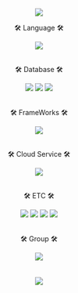 <br>
<p align="center">
<img src="https://capsule-render.vercel.app/api?&type=waving&color=timeAuto&height=180&section=header&text=Jaeyoung's%20Hub&fontSize=50&animation=fadeIn&fontAlignY=45" />
</p>
<div align="center">
<p>🛠️&nbspLanguage&nbsp🛠️</p>
<div>
<img src="https://img.shields.io/badge/Java-ED8B00?style=for-the-badge&logo=openjdk&logoColor=white">
<br><br>
<p >🛠️&nbspDatabase&nbsp🛠️</p>
<img src="https://img.shields.io/badge/MySQL-005C84?style=for-the-badge&logo=mysql&logoColor=white">
<img src="https://img.shields.io/badge/redis-%23DD0031.svg?&style=for-the-badge&logo=redis&logoColor=white">
<img src="https://img.shields.io/badge/PostgreSQL-316192?style=for-the-badge&logo=postgresql&logoColor=white">
<br><br>
<p >🛠️&nbspFrameWorks&nbsp🛠️</p>
<img src="https://img.shields.io/badge/springboot-6DB33F?style=for-the-badge&logo=springboot&logoColor=white">
<br><br>
<p >🛠️&nbspCloud Service&nbsp🛠️</p>
<img src="https://img.shields.io/badge/Amazon_AWS-232F3E?style=for-the-badge&logo=amazon-aws&logoColor=white">
<br><br>
<p >🛠️&nbspETC&nbsp🛠️</p>
<img src="https://img.shields.io/badge/GIT-E44C30?style=for-the-badge&logo=git&logoColor=white">
<img src="https://img.shields.io/badge/IntelliJ_IDEA-000000.svg?style=for-the-badge&logo=intellij-idea&logoColor=white">
<img src="https://img.shields.io/badge/Jmeter-B71C1C?style=for-the-badge&logo=Jmeter&logoColor=white">
<img src="https://img.shields.io/badge/Nginx-25D366?style=for-the-badge&logo=Nginx&logoColor=white">
<br><br>
<p >🛠️&nbspGroup&nbsp🛠️</p>
<img src="https://img.shields.io/badge/Slack-4A154B?style=for-the-badge&logo=slack&logoColor=white">
</div>
</div>
<br><br>
<div align="center">
<img src="https://github-readme-stats.vercel.app/api?username=JaeyoungChoi98&show_icons=true">
</div>
